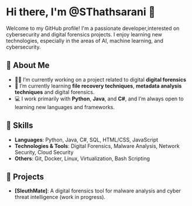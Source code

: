 # Hi there, I'm @SThathsarani 👋  

Welcome to my GitHub profile! I'm a passionate developer,interested on cybersecurity and digital forensics projects. I enjoy learning new technologies, especially in the areas of AI, machine learning, and cybersecurity.

## 🚀 About Me
- 👨‍💻 I’m currently working on a project related to digital **digital forensics**
- 🌱 I’m currently learning **file recovery techniques**, **metadata analysis techniques** and digital forensics.
- 💻 I work primarily with **Python**, **Java**, and **C#**, and I’m always open to learning new languages and frameworks.

## 🔧 Skills
- **Languages**: Python, Java, C#, SQL, HTML/CSS, JavaScript
- **Technologies & Tools**: Digital Forensics, Malware Analysis, Network Security, Cloud Security
- **Others**: Git, Docker, Linux, Virtualization, Bash Scripting

## 📂 Projects

- **[SleuthMate]**: A digital forensics tool for malware analysis and cyber threat intelligence (work in progress).

